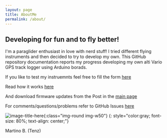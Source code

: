 ```yaml
---
layout: page
title: AboutMe
permalink: /about/
---
```


## Developing for fun and to fly better!

I'm a paraglider enthusiast in love with nerd stuff!
I tried different flying instruments and then decided to try to develop my own.
This GitHub repository documentation reports my progress developing my own alti Vario GPS track logger
using Arduino borads.

If you like to test my instruemnts feel free to fill the form <a target="_blank" href="https://forms.gle/roa6yLXMy9nKNotFA">here</a>

Read how it works <a href="{{site.baseurl}}/howto">here</a>

And download firmware updates from the Post in the <a href="{{site.baseurl}}/">main page</a>

For comments/questions/problems refer to GitHub Issues <a href="https://github.com/Martenz/TzInstruments/issues" target="_blank">here</a>

![image-title-here]({{site.baseurl}}/images/tenz.png){:class="img-round img-w50"}
{: style="color:gray; font-size: 80%; text-align: center;"}

Martino B. (Tenz)
